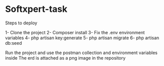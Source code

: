 # Softxpert-task

Steps to deploy

1- Clone the project
2- Composer install
3- Fix the .env environment variables
4- php artisan key:generate
5- php artisan migrate
6- php artisan db:seed

Run the project and use the postman collection and environment variables inside
The erd is attached as a png image in the repository
